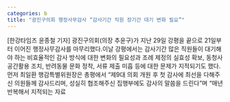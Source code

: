 ```yaml
---
categories: b
title: "광진구의회 행정사무감사 “감사기간 직원 장기간 대기 변화 필요”"
---
```

[한강타임즈 윤종철 기자] 광진구의회(의장 추윤구)가 지난 29일 강평을 끝으로 21일부터 이어진 행정사무감사를 마무리했다.이날 강평에서는 감사기간 많은 직원들이 대기해야 하는 비효율적인 감사 방식에 대한 변화의 필요성과 조례 제정의 실효성 확보, 동청사 공간활용 조치, 반려동물 문화 정착, 서류 제출 미흡 등에 대한 문제가 지적되기도 했다.먼저 최일환 행감특별위원장은 총평에서 “제9대 의회 개원 후 첫 감사에 최선을 다해주신 의원들께 감사드리며, 성실히 협조해주신 집행부에도 감사의 말씀을 드린다”며 “매년 반복해서 지적되는 자료